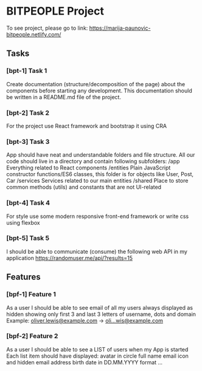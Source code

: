 # BITPEOPLE Project

To see project, please go to link: https://marija-paunovic-bitpeople.netlify.com/

## Tasks
### [bpt-1] Task 1
Create documentation (structure/decomposition of the page) about the components before starting any development. This documentation should be written in a README.md file of the project.
### [bpt-2] Task 2
For the project use React framework and bootstrap it using CRA
### [bpt-3] Task 3
App should have neat and understandable folders and file structure. All our code should live in a directory and contain following subfolders:
/app
Everything related to React components 
/entities
Plain JavaScript constructor functions/ES6 classes, this folder is for objects like User, Post, Car
/services
Services related to our main entities
/shared
Place to store common methods (utils) and constants that are not UI-related
### [bpt-4] Task 4
For style use some modern responsive front-end framework or write css using flexbox
### [bpt-5] Task 5
I should be able to communicate (consume) the following web API in my application 
https://randomuser.me/api/?results=15

## Features
### [bpf-1] Feature 1
As a user I should be able to see email of all my users always displayed as hidden showing only first 3 and last 3 letters of username, dots and domain
Example: oliver.lewis@example.com -> oli...wis@example.com
### [bpf-2] Feature 2 
As a user I should be able to see a LIST of users when my App is started
Each list item should have displayed:
avatar in circle
full name
email icon and hidden email address
birth date in DD.MM.YYYY format
...
